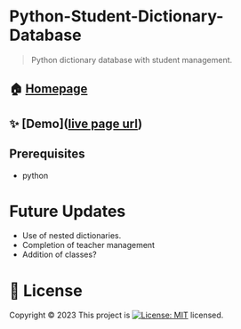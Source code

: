 # Python-Student-Dictionary-Database

> Python dictionary database with student management.


## 🏠 [Homepage](/main.py)

## ✨ [Demo]([live page url](https://replit.com/@panajotMehilli/Python-Student-Dictionary-Database))


## Prerequisites
- python

# Future Updates
- Use of nested dictionaries.
- Completion of teacher management
- Addition of classes?

# 📝 License

Copyright © 2023
This project
is [![License: MIT](https://img.shields.io/badge/License-MIT-yellow.svg)](https://opensource.org/licenses/MIT) licensed.
